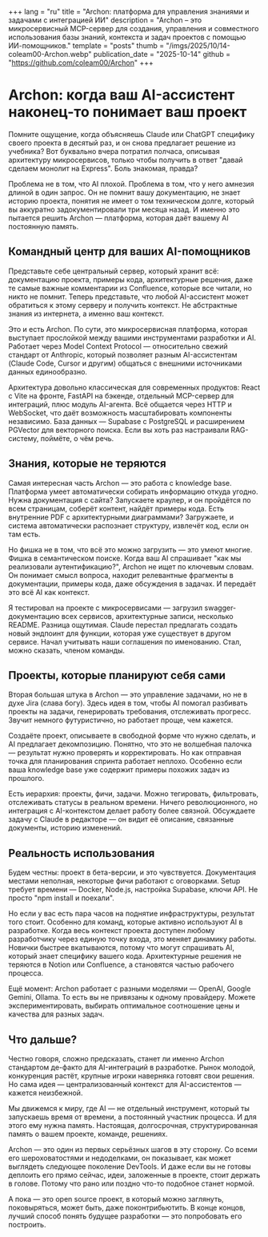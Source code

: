 +++
lang = "ru"
title = "Archon: платформа для управления знаниями и задачами с интеграцией ИИ"
description = "Archon – это микросервисный MCP-сервер для создания, управления и совместного использования базы знаний, контекста и задач проектов с помощью ИИ-помощников."
template = "posts"
thumb = "/imgs/2025/10/14-coleam00-Archon.webp"
publication_date = "2025-10-14"
github = "https://github.com/coleam00/Archon"
+++

<!-- [0, 97] > [0, 73] -->

# Archon: когда ваш AI-ассистент наконец-то понимает ваш проект

Помните ощущение, когда объясняешь Claude или ChatGPT специфику своего проекта в десятый раз, и он снова предлагает решение из учебника? Вот буквально вчера потратил полчаса, описывая архитектуру микросервисов, только чтобы получить в ответ "давай сделаем монолит на Express". Боль знакомая, правда?

Проблема не в том, что AI плохой. Проблема в том, что у него амнезия длиной в один запрос. Он не помнит вашу документацию, не знает историю проекта, понятия не имеет о том техническом долге, который вы аккуратно задокументировали три месяца назад. И именно это пытается решить Archon — платформа, которая даёт вашему AI постоянную память.

## Командный центр для ваших AI-помощников

Представьте себе центральный сервер, который хранит всё: документацию проекта, примеры кода, архитектурные решения, даже те самые важные комментарии из Confluence, которые все читали, но никто не помнит. Теперь представьте, что любой AI-ассистент может обратиться к этому серверу и получить контекст. Не абстрактные знания из интернета, а именно ваш контекст.

Это и есть Archon. По сути, это микросервисная платформа, которая выступает прослойкой между вашими инструментами разработки и AI. Работает через Model Context Protocol — относительно свежий стандарт от Anthropic, который позволяет разным AI-ассистентам (Claude Code, Cursor и другим) общаться с внешними источниками данных единообразно.

Архитектура довольно классическая для современных продуктов: React с Vite на фронте, FastAPI на бэкенде, отдельный MCP-сервер для интеграций, плюс модуль AI-агента. Всё общается через HTTP и WebSocket, что даёт возможность масштабировать компоненты независимо. База данных — Supabase с PostgreSQL и расширением PGVector для векторного поиска. Если вы хоть раз настраивали RAG-систему, поймёте, о чём речь.

## Знания, которые не теряются

Самая интересная часть Archon — это работа с knowledge base. Платформа умеет автоматически собирать информацию откуда угодно. Нужна документация с сайта? Запускаете краулер, и он пройдётся по всем страницам, соберёт контент, найдёт примеры кода. Есть внутренние PDF с архитектурными диаграммами? Загружаете, и система автоматически распознает структуру, извлечёт код, если он там есть.

Но фишка не в том, что всё это можно загрузить — это умеют многие. Фишка в семантическом поиске. Когда ваш AI спрашивает "как мы реализовали аутентификацию?", Archon не ищет по ключевым словам. Он понимает смысл вопроса, находит релевантные фрагменты в документации, примеры кода, даже обсуждения в задачах. И передаёт это всё AI как контекст.

Я тестировал на проекте с микросервисами — загрузил swagger-документацию всех сервисов, архитектурные записи, несколько README. Разница ощутимая. Claude перестал предлагать создать новый эндпоинт для функции, которая уже существует в другом сервисе. Начал учитывать наши соглашения по именованию. Стал, можно сказать, членом команды.

## Проекты, которые планируют себя сами

Вторая большая штука в Archon — это управление задачами, но не в духе Jira (слава богу). Здесь идея в том, чтобы AI помогал разбивать проекты на задачи, генерировать требования, отслеживать прогресс. Звучит немного футуристично, но работает проще, чем кажется.

Создаёте проект, описываете в свободной форме что нужно сделать, и AI предлагает декомпозицию. Понятно, что это не волшебная палочка — результат нужно проверять и корректировать. Но как отправная точка для планирования спринта работает неплохо. Особенно если ваша knowledge base уже содержит примеры похожих задач из прошлого.

Есть иерархия: проекты, фичи, задачи. Можно тегировать, фильтровать, отслеживать статусы в реальном времени. Ничего революционного, но интеграция с AI-контекстом делает работу более связной. Обсуждаете задачу с Claude в редакторе — он видит её описание, связанные документы, историю изменений.

## Реальность использования

Будем честны: проект в бета-версии, и это чувствуется. Документация местами неполная, некоторые фичи работают с оговорками. Setup требует времени — Docker, Node.js, настройка Supabase, ключи API. Не просто "npm install и поехали".

Но если у вас есть пара часов на поднятие инфраструктуры, результат того стоит. Особенно для команд, которые активно используют AI в разработке. Когда весь контекст проекта доступен любому разработчику через единую точку входа, это меняет динамику работы. Новички быстрее вкатываются, потому что могут спрашивать AI, который знает специфику вашего кода. Архитектурные решения не теряются в Notion или Confluence, а становятся частью рабочего процесса.

Ещё момент: Archon работает с разными моделями — OpenAI, Google Gemini, Ollama. То есть вы не привязаны к одному провайдеру. Можете экспериментировать, выбирать оптимальное соотношение цены и качества для разных задач.

## Что дальше?

Честно говоря, сложно предсказать, станет ли именно Archon стандартом де-факто для AI-интеграций в разработке. Рынок молодой, конкуренция растёт, крупные игроки наверняка готовят свои решения. Но сама идея — централизованный контекст для AI-ассистентов — кажется неизбежной.

Мы движемся к миру, где AI — не отдельный инструмент, который ты запускаешь время от времени, а постоянный участник процесса. И для этого ему нужна память. Настоящая, долгосрочная, структурированная память о вашем проекте, команде, решениях.

Archon — это один из первых серьёзных шагов в эту сторону. Со всеми его шероховатостями и недоделками, он показывает, как может выглядеть следующее поколение DevTools. И даже если вы не готовы деплоить его прямо сейчас, идеи, заложенные в проекте, стоит держать в голове. Потому что рано или поздно что-то подобное станет нормой.

А пока — это open source проект, в который можно заглянуть, поковыряться, может быть, даже поконтрибьютить. В конце концов, лучший способ понять будущее разработки — это попробовать его построить.
